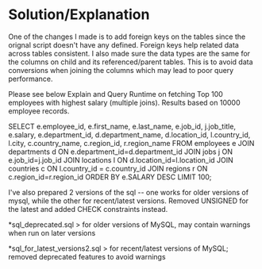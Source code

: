 # Solution/Explanation

One of the changes I made is to add foreign keys on the tables since the orignal script doesn't have any defined. Foreign keys help related data across tables consistent.
I also made sure the data types are the same for the columns on child and its referenced/parent tables.  This is to avoid data conversions when joining the columns which may lead to poor query performance.

Please see below Explain and Query Runtime on fetching Top 100 employees with highest salary (multiple joins). Results based on 10000 employee records.

SELECT e.employee_id, 
e.first_name, 
e.last_name, 
e.job_id, 
j.job_title,
e.salary, 
e.department_id, 
d.department_name,
d.location_id,
l.country_id,
l.city,
c.country_name,
c.region_id,
r.region_name
FROM 
employees e JOIN departments d ON e.department_id=d.department_id
JOIN jobs j ON e.job_id=j.job_id
JOIN  locations l ON d.location_id=l.location_id
JOIN countries c ON l.country_id = c.country_id
JOIN regions r ON c.region_id=r.region_id
ORDER BY e.SALARY 
DESC LIMIT 100;


I've also prepared 2 versions of the sql -- one works for older versions of mysql, while the other for recent/latest versions. Removed UNSIGNED for the latest and added CHECK constraints instead.

  *sql_deprecated.sql > for older versions of MySQL, may contain warnings when run on later versions
  
  *sql_for_latest_versions2.sql > for recent/latest versions of MySQL; removed deprecated features to avoid warnings
  
  
